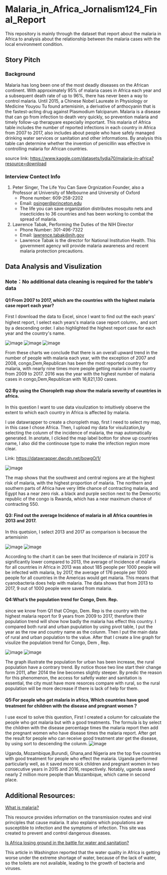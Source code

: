 # Malaria_in_Africa_Jornalism124_Final_Report
This repository is mainly through the dataset that report about the malaria in Africa to analysis about the relationship between the malaria cases with the local environment condition.
## Story Pitch
### Background
Malaria has long been one of the most deadly diseases on the African continent. With approximately 95% of malaria cases in Africa each year and a subsequent death rate of up to 96%, there has never been a way to control malaria. Until 2015, a Chinese Nobel Laureate in Physiology or Medicine Youyou Tu found artemisinin, a derivative of anthocyanin that is the fastest-acting drug against Plasmodium falciparum. Malaria is a disease that can go from infection to death very quickly, so prevention malaria and timely follow-up therapyare especially important. This malaria of Africa table includes the number of reported infections in each country in Africa from 2007 to 2017, also includes about people who have safely managed drinking water services or sanitation and other informations. By analysis this table can determine whether the invention of penicillin was effective in controlling malaria for African countries.

source link: https://www.kaggle.com/datasets/lydia70/malaria-in-africa?resource=download

### Interview Contect Info
1) Peter Singer, The Life You Can Save Orgnization Founder, also a Professor at University of Melbourne and University of Oxford
	* Phone number: 609-258-2202
	* Email: psinger@princeton.edu
	* The life you can save organization distributes mosquito nets and insecticides to 36 countries and has been working to combat the spread of malaria.
2) Lawrence Tabak, Performing the Duties of the NIH Director
	* Phone Number: 301-496-7322 
	* Email: lawrence.tabak@nih.gov
	* Lawrence Tabak is the director for National Institution Health. This government agency will provide malaria awareness and recent malaria protection precautions.
    
## Data Analysis and Visulization

### Note：No additional data cleaning is required for the table's data

#### Q1:From 2007 to 2017, which are the countries with the highest malaria case report each year?

First I download the data to Excel, since I want to find out the each years' highest report, I select each years's malaria case report column，and sort by a descending order. I also highlighted the highest report case for each year and the country's name.

![image](https://raw.githubusercontent.com/Tristazxy/Malaria-in-Africa-Analyze/main/images/2.png)
![image](https://raw.githubusercontent.com/Tristazxy/Malaria-in-Africa-Analyze/main/images/3.png)
![image](https://raw.githubusercontent.com/Tristazxy/Malaria-in-Africa-Analyze/main/images/1.png)

From these charts we conclude that there is an overall upward trend in the number of people with malaria each year, with the exception of 2007 and 2008, congo,Dem,Republican has been the most reported country for malaria, with nearly nine times more people getting malaria in the country from 2009 to 2017. 2016 was the year with the highest number of malaria cases in congo,Dem,Republican with 16,821,130 cases.

#### Q2:By using the Choropleth map show the malaria severity of countries in africa.

In this question I want to use data visulization to intuitively observe the extent to which each country in Africa is affected by malaria.

I use datawrapper to create a choropleth map, first I need to select my map, in this case I chose Africa. Then, I upload my data for visulization,by selecting the colunm of the incidence of malaria, the map automatically generated. In anotate, I clicked the map label botton for show up countries name, I also did the continouse type to make the infection region more clear.

Link: https://datawrapper.dwcdn.net/bowgO/1/

![image](https://raw.githubusercontent.com/Tristazxy/Malaria-in-Africa-Analyze/main/images/4.png)

The map shows that the southwest and central regions are at the highest risk of malaria, with the highest proportion of malaria. The northern and southern parts of Africa have very little chance of contracting malaria, and Egypt has a near zero risk. a black and purple section next to the Democrtic republic of the congo is Rwanda, which has a near maximum chance of contracting 550.

#### Q3: Find out the average Incidence of malaria in all Africa countries in 2013 and 2017.

In this quetsion, I select 2013 and 2017 as comparison is becasue the artemisinin 

![image](https://raw.githubusercontent.com/Tristazxy/Malaria-in-Africa-Analyze/main/images/5.png)
![image](https://raw.githubusercontent.com/Tristazxy/Malaria-in-Africa-Analyze/main/images/6.png)

According to the chart it can be seen that Incidence of malaria in 2017 is significantly lower compared to 2013, the average of Incidence of malaria for all countries in Africa in 2013 was about 185 people per 1000 people will be infected with malaria, by 2017, the average of 176 people per 1000 people for all countries in the Americas would get malaria. This means that cyanobacteria does help with malaria. The data shows that from 2013 to 2017, 9 out of 1000 people were saved from malaria.

#### Q4:What’s the population trend for Congo, Dem. Rep.

since we know from Q1 that COngo, Dem. Rep is the country with the highest malaria report for 9 years from 2009 to 2017, therefore their population trend will show how badly the malaria has effect this country. I compared both rural and urban pupulation by using pivot table, I put the year as the row and country name as the colunm. Then I put the main data of rural and urban population to the value. After that I create a line graph for visulize the population trend for Congo, Dem , Rep.

![image](https://raw.githubusercontent.com/Tristazxy/Malaria-in-Africa-Analyze/main/images/8.png)
![image](https://raw.githubusercontent.com/Tristazxy/Malaria-in-Africa-Analyze/main/images/7.png)

The graph illustrate the population for urban has been increase, the rural population have a contrary trend. By notice those two line start their change form 2011, after 2014 the line becomes slightly steeper. By predic the reason for this phenomenon, the access for safetly water and sanitation is essential, the city must have more resorces compare with rural, so the rural population will be more decrease if there is lack of help for them.

#### Q5:For people who get malaria in africa, Which countries have good treatment for children with the disease and pregnant women？

I use excel to solve this question, First I created a column for calcualate the people who got malaria but with a good treatments. The formula is by select the children with the disease percentage times the malaria report then add the pregnant women who have disease times the malaria report. After get the result for people who can receive good treatment ater get the disease, by using sort to descending the colunm. 
![image](https://raw.githubusercontent.com/Tristazxy/Malaria-in-Africa-Analyze/main/images/9.png)

Uganda, Mozambique,Burundi, Ghana,and Nigeria are the top five countries with good treatment for people who effect the malaria. Uganda performed particularly well, as it saved more sick children and pregnant women in two consecutive years in 2015 and 2016, respectively. Notably, uganda saved nearly 2 million more people than Mozambique, which came in second place. 

## Additional Resources:

[What is malaria?](https://www.cdc.gov/malaria/about/faqs.html#:~:text=Malaria%20is%20a%20serious%20and,humans%3A%20Plasmodium%20falciparum%2C%20P.)

This resource provides information on the transmission routes and viral principles that cause malaria. It also explains which populations are susceptible to infection and the symptoms of infection. This site was created to prevent and control dangerous diseases.

[Is Africa losing ground in the battle for water and sanitation?](https://www.washingtonpost.com/politics/2022/01/28/is-africa-losing-ground-battle-water-sanitation/)

This article in Washington reported that the water quality in Africa is getting worse under the extreme shortage of water, because of the lack of water, so the toilets are not available, leading to the growth of bacteria and viruses.
